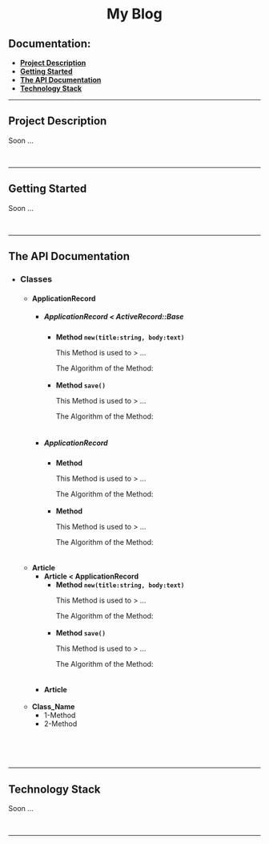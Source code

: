 <h1 align="center">My Blog</h1>

<h2>Documentation:</h2>
<ul>
    <li><a href="#project-description"><b>Project Description</b></a></li>
    <li><a href="#getting-started"><b>Getting Started</b></a></li>
    <li><a href="#the-api-documentation"><b>The API Documentation</b></a></li>
    <li><a href="#technology-stack"><b>Technology Stack</b></a></li>
</ul>
<hr>

<!--Project Description-->
<div>
    <h2>Project Description</h2>
    <p>Soon ...</p><br>
</div>
<hr>

<!--Getting Started-->
<div>
    <h2>Getting Started</h2>
    <p>Soon ...</p><br>
</div>
<hr>

<!--The API Documentation-->
<div>
    <h2>The API Documentation</h2>
    <ul>
        <li><h3>Classes</h3>
            <ul>
                <li><h4>ApplicationRecord</h4>
                    <ul>
                        <li><h5>ApplicationRecord < ActiveRecord::Base</h5>
                            <ul>
                                <li><b>Method <code>new(title:string, body:text)</code></b>
                                    <p>This Method is used to > ...</p>
                                    <span>The Algorithm of the Method:</span>
                                </li><br>
                                <li><b>Method <code>save()</code></b>
                                    <p>This Method is used to > ...</p>
                                    <span>The Algorithm of the Method:</span>
                                </li>
                            </ul><br>
                        </li>
                        <li><h5>ApplicationRecord</h5>
                            <ul>
                                <li><b>Method <code></code></b>
                                    <p>This Method is used to > ...</p>
                                    <span>The Algorithm of the Method:</span>
                                </li><br>
                                <li><b>Method <code></code></b>
                                    <p>This Method is used to > ...</p>
                                    <span>The Algorithm of the Method:</span>
                                </li>
                            </ul>
                        </li>
                    </ul><br>
                </li><br>
                <li><b>Article</b>
                    <ul>
                        <li><b>Article < ApplicationRecord</b>
                            <ul>
                                <li><b>Method <code>new(title:string, body:text)</code></b>
                                    <p>This Method is used to > ...</p>
                                    <span>The Algorithm of the Method:</span>
                                </li><br>
                                <li><b>Method <code>save()</code></b>
                                    <p>This Method is used to > ...</p>
                                    <span>The Algorithm of the Method:</span>
                                </li><br>
                            </ul><br>
                        </li>
                        <li><b>Article</b></li>
                    </ul><br>
                </li>
                <li><b>Class_Name</b>
                    <ul>
                        <li>1-Method</li>
                        <li>2-Method</li>
                    </ul><br>
                </li><br>
            </ul>
        </li>
    </ul><br>
</div>
<hr>

<!--Technology Stack-->
<div>
    <h2>Technology Stack</h2>
    <p>Soon ...</p><br>
</div>
<hr>